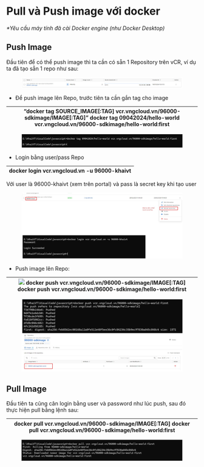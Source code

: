 # Pull và Push image với docker

_\*Yêu cầu máy tính đã cài Docker engine (như Docker Desktop)_

## Push Image

Đầu tiên để có thể push image thì ta cần có sẵn 1 Repository trên vCR, ví dụ ta đã tạo sẵn 1 repo như sau:

<figure><img src="../../.gitbook/assets/image (13) (1) (1) (1) (1).png" alt=""><figcaption></figcaption></figure>

* Để push image lên Repo, trước tiên ta cần gắn tag cho image

| “docker tag SOURCE\_IMAGE\[:TAG] vcr.vngcloud.vn/96000-sdkimage/IMAGE\[:TAG]” docker tag 09042024/hello-world vcr.vngcloud.vn/96000-sdkimage/hello-world:first |
| -------------------------------------------------------------------------------------------------------------------------------------------------------------- |

<figure><img src="../../.gitbook/assets/image (1) (1) (1) (1) (1) (1) (1) (1) (1) (1) (1) (1) (1) (1) (1) (1) (1) (1) (1).png" alt=""><figcaption></figcaption></figure>

* Login bằng user/pass Repo

| docker login vcr.vngcloud.vn -u 96000-khaivt |
| -------------------------------------------- |

Với user là 96000-khaivt (xem trên portal) và pass là secret key khi tạo user

<figure><img src="../../.gitbook/assets/image (2) (1) (1) (1) (1) (1) (1) (1) (1) (1) (1) (1).png" alt=""><figcaption></figcaption></figure>

* Push image lên Repo:

| ![](file:///C:/Users/LAP14383-local/AppData/Local/Packages/oice_16_974fa576_32c1d314_3436/AC/Temp/msohtmlclip1/01/clip_image005.gif)    docker push vcr.vngcloud.vn/96000-sdkimage/IMAGE\[:TAG] docker push vcr.vngcloud.vn/96000-sdkimage/hello-world:first |
| ------------------------------------------------------------------------------------------------------------------------------------------------------------------------------------------------------------------------------------------------------------ |

<figure><img src="../../.gitbook/assets/image (3) (1) (1) (1) (1) (1) (1) (1) (1) (1).png" alt=""><figcaption></figcaption></figure>

## Pull Image

Đầu tiên ta cũng cân login bằng user và password như lúc push, sau đó thực hiện pull bằng lệnh sau:

| docker pull vcr.vngcloud.vn/96000-sdkimage/IMAGE\[:TAG] docker pull vcr.vngcloud.vn/96000-sdkimage/hello-world:first |
| -------------------------------------------------------------------------------------------------------------------- |

<figure><img src="../../.gitbook/assets/image (4) (1) (1) (1) (1) (1) (1) (1) (1).png" alt=""><figcaption></figcaption></figure>
